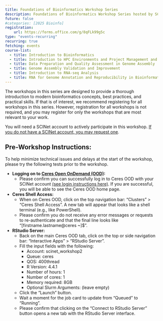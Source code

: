 ```yaml
---
title: Foundations of Bioinformatics Workshop Series
description: Foundations of Bioinformatics Workshop Series hosted by SCINet
future: false
#categories: [2025 Bioinfo]
registration:
    url: https://forms.office.com/g/8qFLk99g5c
type: "events-recurring"
recurring: true
fetching: events
course-list:
  - title: Introduction to Bioinformatics
  - title: Introduction to HPC Environments and Project Management and Organization
  - title: Data Preparation and Quality Assessment in Genome Assembly
  - title: Genome Assembly Validation and Improvement
  - title: Introduction to RNA-seq Analysis
  - title: RNA for Genome Annotation and Reproducibility in Bioinformatics
---
```


The workshops in this series are designed to provide a thorough introduction to modern bioinformatics concepts, best practices, and practical skills. If that is of interest, we recommend registering for all workshops in this series. However, registration for all workshops is not required, and you may register for only the workshops that are most relevant to your work. 

You will need a SCINet account to actively participate in this workshop. [If you do not have a SCINet account, you may request one](https://scinet.usda.gov/about/signup).

## Pre-Workshop Instructions: 
To help minimize technical issues and delays at the start of the workshop, please try the following tests prior to the workshop. 

* **Logging on to [Ceres Open OnDemand (OOD)](http://ceres-ood.scinet.usda.gov/):** 
  * Please confirm you can successfully log in to Ceres OOD with your SCINet account [(see login instructions here)](/guides/access/web-based-login). If you are successful, you will be able to see the Ceres OOD home page.   
* **Ceres Shell Access:** 
  * When on Ceres OOD, click on the top navigation bar: “Clusters” > “Ceres Shell Access”. A new tab will appear that looks like a shell terminal (e.g., like PowerShell). 
  * Please confirm you do not receive any error messages or requests to re-authenticate and that the final line looks like “[firstname.lastname@ceres ~]$”.  
* **RStudio Server:** 
  * Back on the main Ceres OOD tab, click on the top or side navigation bar: “Interactive Apps” > “RStudio Server”.  
  * Fill the input fields with the following:  
      * Account: scinet_workshop2
      * Queue: ceres
      * QOS: 400thread
      * R Version: 4.4.1
      * Number of hours: 1
      * Number of cores: 1
      * Memory required: 8GB
      * Optional Slurm Arguments: (leave empty)
  * Click the “Launch” button.
  * Wait a moment for the job card to update from “Queued” to “Running”.
  * Please confirm that clicking on the “Connect to RStudio Server” button opens a new tab with the RStudio Server interface. 

<br>
